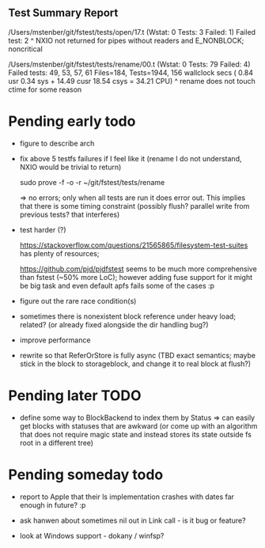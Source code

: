 Test Summary Report
-------------------

/Users/mstenber/git/fstest/tests/open/17.t    (Wstat: 0 Tests: 3 Failed: 1)
  Failed test:  2
^ NXIO not returned for pipes without readers and E_NONBLOCK; noncritical

/Users/mstenber/git/fstest/tests/rename/00.t  (Wstat: 0 Tests: 79 Failed: 4)
  Failed tests:  49, 53, 57, 61
Files=184, Tests=1944, 156 wallclock secs ( 0.84 usr  0.34 sys + 14.49 cusr 18.54 csys = 34.21 CPU)
^ rename does not touch ctime for some reason

# Pending early todo #

* figure to describe arch

* fix above 5 testfs failures if I feel like it (rename I do not
  understand, NXIO would be trivial to return)

  sudo prove -f -o -r ~/git/fstest/tests/rename

  => no errors; only when all tests are run it does error out. This implies
  that there is some timing constraint (possibly flush? parallel write from
  previous tests? that interferes)

* test harder (?)

  https://stackoverflow.com/questions/21565865/filesystem-test-suites has
  plenty of resources;

  https://github.com/pjd/pjdfstest seems to be much more comprehensive than
  fstest (~50% more LoC); however adding fuse support for it might be big
  task and even default apfs fails some of the cases :p

* figure out the rare race condition(s)

 * sometimes there is nonexistent block reference under heavy load;
 related? (or already fixed alongside the dir handling bug?)

* improve performance

 * rewrite so that ReferOrStore is fully async (TBD exact semantics; maybe
   stick in the block to storageblock, and change it to real block at
   flush?)

# Pending later TODO #

* define some way to BlockBackend to index them by Status => can easily get
  blocks with statuses that are awkward (or come up with an algorithm that
  does not require magic state and instead stores its state outside fs root
  in a different tree)

# Pending someday todo #

* report to Apple that their ls implementation crashes with dates far
  enough in future? :p

* ask hanwen about sometimes nil out in Link call - is it bug or feature?

* look at Windows support - dokany / winfsp?
